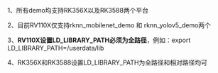 1、所有demo均支持RK356X以及RK3588两个平台

2、目前RV110X仅支持rknn_mobilenet_demo 和 rknn_yolov5_demo两个

3、**RV110X设置LD_LIBRARY_PATH必须为全路径**，例如：export LD_LIBRARY_PATH=/userdata/lib

4、RK356X和RK3588设置LD_LIBRARY_PATH为全路径和相对路径均可
